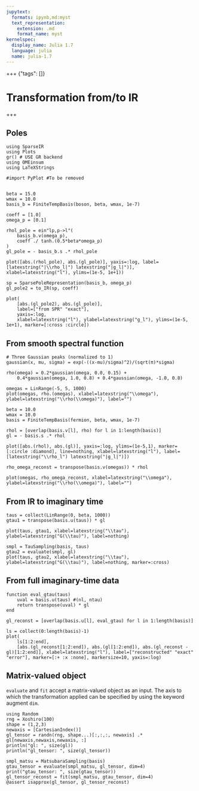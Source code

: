 ```yaml
---
jupytext:
  formats: ipynb,md:myst
  text_representation:
    extension: .md
    format_name: myst
kernelspec:
  display_name: Julia 1.7
  language: julia
  name: julia-1.7
---
```


+++ {"tags": []}

# Transformation from/to IR

+++

## Poles

```{code-cell}
using SparseIR
using Plots
gr() # USE GR backend
using OMEinsum
using LaTeXStrings

#import PyPlot #To be removed


beta = 15.0
wmax = 10.0
basis_b = FiniteTempBasis(boson, beta, wmax, 1e-7)

coeff = [1.0]
omega_p = [0.1]

rhol_pole = ein"lp,p->l"(
    basis_b.v(omega_p),
    coeff ./ tanh.(0.5*beta*omega_p)
)
gl_pole = - basis_b.s .* rhol_pole

plot([abs.(rhol_pole), abs.(gl_pole)], yaxis=:log, label=[latexstring("|\\rho_l|") latexstring("|g_l|")], xlabel=latexstring("l"), ylims=(1e-5, 1e+1))
```

```{code-cell}
sp = SparsePoleRepresentation(basis_b, omega_p)
gl_pole2 = to_IR(sp, coeff)

plot(
    [abs.(gl_pole2), abs.(gl_pole)],
    label=["from SPR" "exact"],
    yaxis=:log,
    xlabel=latexstring("l"), ylabel=latexstring("g_l"), ylims=(1e-5, 1e+1), marker=[:cross :circle])
```

## From smooth spectral function

```{code-cell}
# Three Gaussian peaks (normalized to 1)
gaussian(x, mu, sigma) = exp(-((x-mu)/sigma)^2)/(sqrt(π)*sigma)

rho(omega) = 0.2*gaussian(omega, 0.0, 0.15) + 
    0.4*gaussian(omega, 1.0, 0.8) + 0.4*gaussian(omega, -1.0, 0.8)

omegas = LinRange(-5, 5, 1000)
plot(omegas, rho.(omegas), xlabel=latexstring("\\omega"), ylabel=latexstring("\\rho(\\omega)"), label="")
```

```{code-cell}
beta = 10.0
wmax = 10.0
basis = FiniteTempBasis(fermion, beta, wmax, 1e-7)

rhol = [overlap(basis.v[l], rho) for l in 1:length(basis)]
gl = - basis.s .* rhol

plot([abs.(rhol), abs.(gl)], yaxis=:log, ylims=(1e-5,1), marker=[:circle :diamond], line=nothing, xlabel=latexstring("l"), label=[latexstring("\\rho_l") latexstring("|g_l|")])
```

```{code-cell}
rho_omega_reconst = transpose(basis.v(omegas)) * rhol

plot(omegas, rho_omega_reconst, xlabel=latexstring("\\omega"), ylabel=latexstring("\\rho(\\omega)"), label="")
```

## From IR to imaginary time

```{code-cell}
taus = collect(LinRange(0, beta, 1000))
gtau1 = transpose(basis.u(taus)) * gl

plot(taus, gtau1, xlabel=latexstring("\\tau"), ylabel=latexstring("G(\\tau)"), label=nothing)
```

```{code-cell}
smpl = TauSampling(basis, taus)
gtau2 = evaluate(smpl, gl)
plot(taus, gtau2, xlabel=latexstring("\\tau"), ylabel=latexstring("G(\\tau)"), label=nothing, marker=:cross)
```

## From full imaginary-time data

```{code-cell}
function eval_gtau(taus)
    uval = basis.u(taus) #(nl, ntau)
    return transpose(uval) * gl
end

gl_reconst = [overlap(basis.u[l], eval_gtau) for l in 1:length(basis)]

ls = collect(0:length(basis)-1)
plot(
    ls[1:2:end],
    [abs.(gl_reconst[1:2:end]), abs.(gl[1:2:end]), abs.(gl_reconst - gl)[1:2:end]], xlabel=latexstring("l"), label=["reconstructed" "exact" "error"], marker=[:+ :x :none], markersize=10, yaxis=:log)
```

## Matrix-valued object

`evaluate` and `fit` accept a matrix-valued object as an input.
The axis to which the transformation applied can be specified by using the keyword augment `dim`.

```{code-cell}
using Random
rng = Xoshiro(100)
shape = (1,2,3)
newaxis = [CartesianIndex()]
gl_tensor = randn(rng, shape...)[:,:,:, newaxis] .* gl[newaxis,newaxis,newaxis, :]
println("gl: ", size(gl))
println("gl_tensor: ", size(gl_tensor))
```

```{code-cell}
smpl_matsu = MatsubaraSampling(basis)
gtau_tensor = evaluate(smpl_matsu, gl_tensor, dim=4)
print("gtau_tensor: ", size(gtau_tensor))
gl_tensor_reconst = fit(smpl_matsu, gtau_tensor, dim=4)
@assert isapprox(gl_tensor, gl_tensor_reconst)
```
